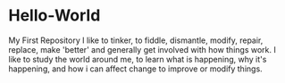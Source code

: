 # Hello-World
My First Repository
I like to tinker, to fiddle, dismantle, modify, repair, replace, make 'better' and generally get involved with how things work. I like to study the world around me, to learn what is happening, why it's happening, and how i can affect change to improve or modify things.
